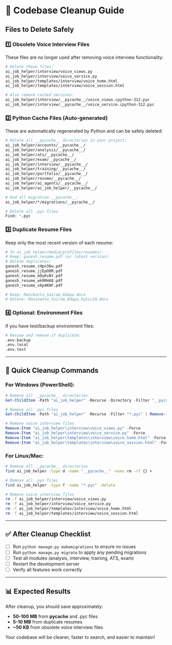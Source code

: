# 🧹 Codebase Cleanup Guide

## Files to Delete Safely

### 1️⃣ **Obsolete Voice Interview Files**
These files are no longer used after removing voice interview functionality:

```bash
# Delete these files:
ai_job_helper/interview/voice_views.py
ai_job_helper/interview/voice_service.py
ai_job_helper/templates/interview/voice_home.html
ai_job_helper/templates/interview/voice_session.html

# Also remove cached versions:
ai_job_helper/interview/__pycache__/voice_views.cpython-312.pyc
ai_job_helper/interview/__pycache__/voice_service.cpython-312.pyc
```

### 2️⃣ **Python Cache Files (Auto-generated)**
These are automatically regenerated by Python and can be safely deleted:

```bash
# Delete all __pycache__ directories in your project:
ai_job_helper/accounts/__pycache__/
ai_job_helper/analysis/__pycache__/
ai_job_helper/ats/__pycache__/
ai_job_helper/exam/__pycache__/
ai_job_helper/interview/__pycache__/
ai_job_helper/training/__pycache__/
ai_job_helper/portfolio/__pycache__/
ai_job_helper/resume/__pycache__/
ai_job_helper/ai_agents/__pycache__/
ai_job_helper/ai_job_helper/__pycache__/

# And all migration __pycache__:
ai_job_helper/*/migrations/__pycache__/

# Delete all .pyc files
Find: *.pyc
```

### 3️⃣ **Duplicate Resume Files**
Keep only the most recent version of each resume:

```bash
# In ai_job_helper/media/profiles/resumes/:
# Keep: ganesh_resume.pdf (or latest version)
# Delete duplicates:
ganesh_resume_cHpn36w.pdf
ganesh_resume_jjEpO8R.pdf
ganesh_resume_m0yKvBY.pdf
ganesh_resume_wk9RHA8.pdf
ganesh_resume_x6p4KNF.pdf

# Keep: Manikanta_Sairam_Adapa.docx
# Delete: Manikanta_Sairam_Adapa_hy1LczH.docx
```

### 4️⃣ **Optional: Environment Files**
If you have test/backup environment files:

```bash
# Review and remove if duplicate:
.env.backup
.env.local
.env.test
```

---

## 🚀 Quick Cleanup Commands

### For Windows (PowerShell):
```powershell
# Remove all __pycache__ directories
Get-ChildItem -Path "ai_job_helper" -Recurse -Directory -Filter "__pycache__" | Remove-Item -Recurse -Force

# Remove all .pyc files
Get-ChildItem -Path "ai_job_helper" -Recurse -Filter "*.pyc" | Remove-Item -Force

# Remove voice interview files
Remove-Item "ai_job_helper\interview\voice_views.py" -Force
Remove-Item "ai_job_helper\interview\voice_service.py" -Force
Remove-Item "ai_job_helper\templates\interview\voice_home.html" -Force
Remove-Item "ai_job_helper\templates\interview\voice_session.html" -Force
```

### For Linux/Mac:
```bash
# Remove all __pycache__ directories
find ai_job_helper -type d -name "__pycache__" -exec rm -rf {} +

# Remove all .pyc files
find ai_job_helper -type f -name "*.pyc" -delete

# Remove voice interview files
rm -f ai_job_helper/interview/voice_views.py
rm -f ai_job_helper/interview/voice_service.py
rm -f ai_job_helper/templates/interview/voice_home.html
rm -f ai_job_helper/templates/interview/voice_session.html
```

---

## ✅ After Cleanup Checklist

- [ ] Run `python manage.py makemigrations` to ensure no issues
- [ ] Run `python manage.py migrate` to apply any pending migrations
- [ ] Test all modules (analysis, interview, training, ATS, exam)
- [ ] Restart the development server
- [ ] Verify all features work correctly

---

## 📊 Expected Results

After cleanup, you should save approximately:
- **50-100 MB** from __pycache__ and .pyc files
- **5-10 MB** from duplicate resumes
- **~50 KB** from obsolete voice interview files

Your codebase will be cleaner, faster to search, and easier to maintain!

